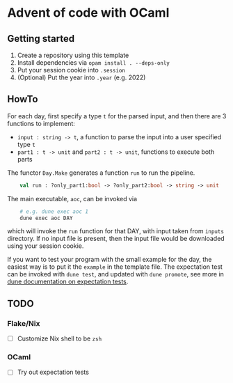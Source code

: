 # Advent of code with OCaml

## Getting started

1. Create a repository using this template
1. Install dependencies via `opam install . --deps-only`
1. Put your session cookie into `.session`
1. (Optional) Put the year into `.year` (e.g. 2022)

## HowTo

For each day, first specify a type `t` for the parsed input, and then
there are 3 functions to implement:

- `input : string -> t`, a function to parse the input into a user specified
    type `t`
- `part1 : t -> unit` and `part2 : t -> unit`, functions to execute both parts

The functor `Day.Make` generates a function `run` to run the pipeline.

```ocaml
    val run : ?only_part1:bool -> ?only_part2:bool -> string -> unit
```

The main executable, `aoc`, can be invoked via

```bash
    # e.g. dune exec aoc 1
    dune exec aoc DAY
```

which will invoke the `run` function for that DAY, with input taken from
`inputs` directory.
If no input file is present, then the input file would be downloaded using your
session cookie.

If you want to test your program with the small example for the day, the
easiest way is to put it the `example` in the template file.
The expectation test can be invoked with `dune test`, and updated with `dune
promote`, see more in [dune documentation on expectation
tests](https://dune.readthedocs.io/en/stable/tests.html#inline-expectation-tests).

## TODO
### Flake/Nix
- [ ] Customize Nix shell to be `zsh`
### OCaml
- [ ] Try out expectation tests
